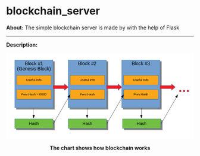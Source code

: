# blockchain_server

**About:** The simple blockchain server is made by with the help of Flask

<hr>

**Description:**

<p align="center">
  <img width = "800" src="screenshots/chart_blockchain.png"/>
<p align="center"><b>The chart shows how blockchain works</b><p align="center">
</p>
